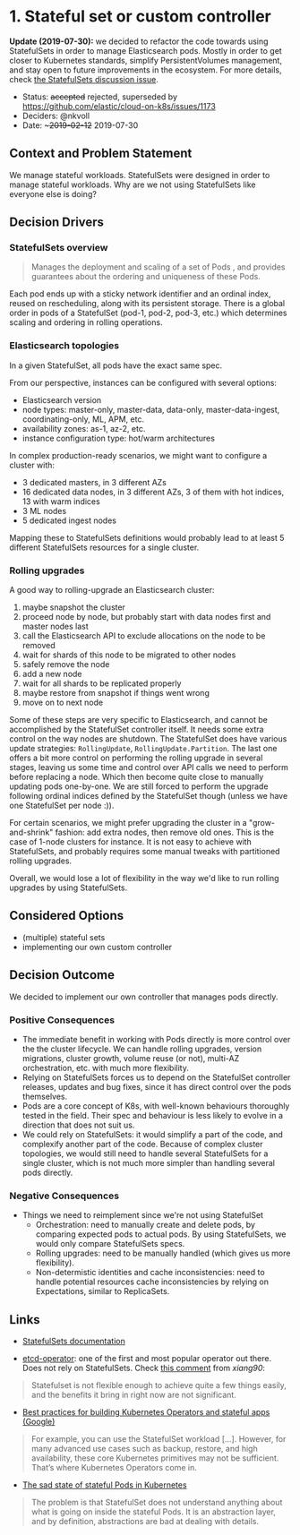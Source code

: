 # 1. Stateful set or custom controller

**Update (2019-07-30):** we decided to refactor the code towards using StatefulSets in order to manage Elasticsearch pods. Mostly in order to get closer to Kubernetes standards, simplify PersistentVolumes management, and stay open to future improvements in the ecosystem. For more details, check [the StatefulSets discussion issue](https://github.com/elastic/cloud-on-k8s/issues/1173).

* Status: ~~accepted~~ rejected, superseded by https://github.com/elastic/cloud-on-k8s/issues/1173
* Deciders: @nkvoll
* Date: ~~~2019-02-12~~ 2019-07-30

## Context and Problem Statement

We manage stateful workloads. StatefulSets were designed in order to manage stateful workloads. Why are we not using StatefulSets like everyone else is doing?


## Decision Drivers <!-- optional -->

### StatefulSets overview

> Manages the deployment and scaling of a set of Pods , and provides guarantees about the ordering and uniqueness of these Pods.

Each pod ends up with a sticky network identifier and an ordinal index, reused on rescheduling, along with its persistent storage. There is a global order in pods of a StatefulSet (pod-1, pod-2, pod-3, etc.) which determines scaling and ordering in rolling operations.


### Elasticsearch topologies

In a given StatefulSet, all pods have the exact same spec.

From our perspective, instances can be configured with several options:

- Elasticsearch version
- node types: master-only, master-data, data-only, master-data-ingest, coordinating-only, ML, APM, etc.
- availability zones: as-1, az-2, etc.
- instance configuration type: hot/warm architectures

In complex production-ready scenarios, we might want to configure a cluster with:

- 3 dedicated masters, in 3 different AZs
- 16 dedicated data nodes, in 3 different AZs, 3 of them with hot indices, 13 with warm indices
- 3 ML nodes
- 5 dedicated ingest nodes

Mapping these to StatefulSets definitions would probably lead to at least 5 different StatefulSets resources for a single cluster.

### Rolling upgrades

A good way to rolling-upgrade an Elasticsearch cluster:

1. maybe snapshot the cluster
2. proceed node by node, but probably start with data nodes first and master nodes last
3. call the Elasticsearch API to exclude allocations on the node to be removed
4. wait for shards of this node to be migrated to other nodes
5. safely remove the node
6. add a new node
7. wait for all shards to be replicated properly
8. maybe restore from snapshot if things went wrong
9. move on to next node

Some of these steps are very specific to Elasticsearch, and cannot be accomplished by the StatefulSet controller itself. It needs some extra control on the way nodes are shutdown. The StatefulSet does have various update strategies: `RollingUpdate`, `RollingUpdate.Partition`. The last one offers a bit more control on performing the rolling upgrade in several stages, leaving us some time and control over API calls we need to perform before replacing a node. Which then become quite close to manually updating pods one-by-one. We are still forced to perform the upgrade following ordinal indices defined by the StatefulSet though (unless we have one StatefulSet per node :)).

For certain scenarios, we might prefer upgrading the cluster in a "grow-and-shrink" fashion: add extra nodes, then remove old ones. This is the case of 1-node clusters for instance. It is not easy to achieve with StatefulSets, and probably requires some manual tweaks with partitioned rolling upgrades.

Overall, we would lose a lot of flexibility in the way we'd like to run rolling upgrades by using StatefulSets.


## Considered Options

* (multiple) stateful sets
* implementing our own custom controller


## Decision Outcome

We decided to implement our own controller that manages pods directly.

### Positive Consequences
* The immediate benefit in working with Pods directly is more control over the the cluster lifecycle. We can handle rolling upgrades, version migrations, cluster growth, volume reuse (or not), multi-AZ orchestration, etc. with much more flexibility.
* Relying on StatefulSets forces us to depend on the StatefulSet controller releases, updates and bug fixes, since it has direct control over the pods themselves. 
* Pods are a core concept of K8s, with well-known behaviours thoroughly tested in the field. Their spec and behaviour is less likely to evolve in a direction that does not suit us.
* We could rely on StatefulSets: it would simplify a part of the code, and complexify another part of the code. Because of complex cluster topologies, we would still need to handle several StatefulSets for a single cluster, which is not much more simpler than handling several pods directly. 

### Negative Consequences
* Things we need to reimplement since we're not using StatefulSet
   - Orchestration: need to manually create and delete pods, by comparing expected pods to actual pods. By using StatefulSets, we would only compare StatefulSets specs.
   - Rolling upgrades: need to be manually handled (which gives us more flexibility).
   - Non-determistic identities and cache inconsistencies: need to handle potential resources cache inconsistencies by relying on Expectations, similar to ReplicaSets.



## Links

- [StatefulSets documentation](https://kubernetes.io/docs/concepts/workloads/controllers/statefulset/)

- [etcd-operator](https://github.com/coreos/etcd-operator): one of the first and most popular operator out there. Does not rely on StatefulSets. Check [this comment](https://github.com/coreos/etcd-operator/issues/1323#issuecomment-317875165) from _xiang90_:
> Statefulset is not flexible enough to achieve quite a few things easily, and the benefits it bring in right now are not significant.

- [Best practices for building Kubernetes Operators and stateful apps (Google)](https://cloud.google.com/blog/products/containers-kubernetes/best-practices-for-building-kubernetes-operators-and-stateful-apps)
> For example, you can use the StatefulSet workload [...]. However, for many advanced use cases such as backup, restore, and high availability, these core Kubernetes primitives may not be sufficient. That’s where Kubernetes Operators come in.

- [The sad state of stateful Pods in Kubernetes](https://elastisys.com/2018/09/18/sad-state-stateful-pods-kubernetes/)
> The problem is that StatefulSet does not understand anything about what is going on inside the stateful Pods. It is an abstraction layer, and by definition, abstractions are bad at dealing with details.
